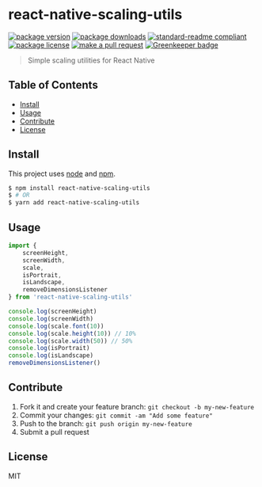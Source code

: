 
# react-native-scaling-utils
[![package version](https://img.shields.io/npm/v/react-native-scaling-utils.svg?style=flat-square)](https://npmjs.org/package/react-native-scaling-utils)
[![package downloads](https://img.shields.io/npm/dm/react-native-scaling-utils.svg?style=flat-square)](https://npmjs.org/package/react-native-scaling-utils)
[![standard-readme compliant](https://img.shields.io/badge/readme%20style-standard-brightgreen.svg?style=flat-square)](https://github.com/RichardLitt/standard-readme)
[![package license](https://img.shields.io/npm/l/react-native-scaling-utils.svg?style=flat-square)](https://npmjs.org/package/react-native-scaling-utils)
[![make a pull request](https://img.shields.io/badge/PRs-welcome-brightgreen.svg?style=flat-square)](http://makeapullrequest.com) [![Greenkeeper badge](https://badges.greenkeeper.io/tiaanduplessis/react-native-scaling-utils.svg)](https://greenkeeper.io/)

> Simple scaling utilities for React Native

## Table of Contents

- [Install](#install)
- [Usage](#usage)
- [Contribute](#contribute)
- [License](#License)

## Install

This project uses [node](https://nodejs.org) and [npm](https://www.npmjs.com). 

```sh
$ npm install react-native-scaling-utils
$ # OR
$ yarn add react-native-scaling-utils
```

## Usage

```js
import {
    screenHeight, 
    screenWidth,
    scale,
    isPortrait,
    isLandscape,
    removeDimensionsListener
} from 'react-native-scaling-utils'

console.log(screenHeight)
console.log(screenWidth)
console.log(scale.font(10))
console.log(scale.height(10)) // 10%
console.log(scale.width(50)) // 50%
console.log(isPortrait) 
console.log(isLandscape)
removeDimensionsListener()

```

## Contribute

1. Fork it and create your feature branch: `git checkout -b my-new-feature`
2. Commit your changes: `git commit -am "Add some feature"`
3. Push to the branch: `git push origin my-new-feature`
4. Submit a pull request

## License

MIT
    